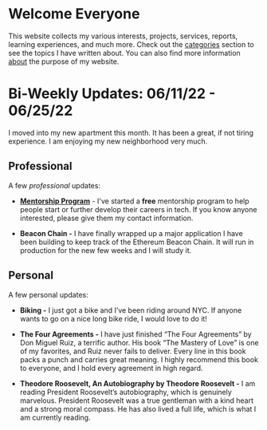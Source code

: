 # Welcome Everyone

This website collects my various interests, projects, services, reports, learning experiences, and much more. Check out the [categories](/categories/) section to see the topics I have written about. You can also find more information [about](/about/) the purpose of my website.

# Bi-Weekly Updates: 06/11/22 - 06/25/22

I moved into my new apartment this month. It has been a great, if not tiring experience. I am enjoying my new neighborhood very much.

## Professional

A few _professional_ updates:

- [**Mentorship Program**](/categories/career/mentorship_program) - I've started a **free** mentorship program to help people start or further develop their careers in tech. If you know anyone interested, please give them my contact information.

- **Beacon Chain -** I have finally wrapped up a major application I have been building to keep track of the Ethereum Beacon Chain. It will run in production for the new few weeks and I will study it.

## Personal

A few personal updates:

- **Biking -** I just got a bike and I’ve been riding around NYC. If anyone wants to go on a nice long bike ride, I would love to do it!

- **The Four Agreements -** I have just finished “The Four Agreements” by Don Miguel Ruiz, a terrific author. His book “The Mastery of Love” is one of my favorites, and Ruiz never fails to deliver. Every line in this book packs a punch and carries great meaning. I highly recommend this book to everyone, and I hold every agreement in high regard.

- **Theodore Roosevelt, An Autobiography by Theodore Roosevelt -** I am reading President Roosevelt’s autobiography, which is genuinely marvelous. President Roosevelt was a true gentleman with a kind heart and a strong moral compass. He has also lived a full life, which is what I am currently reading.
